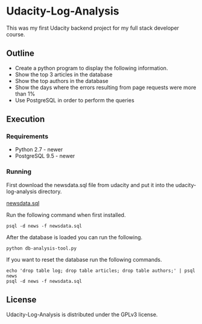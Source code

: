 # Udacity-Log-Analysis
This was my first Udacity backend project for my full stack developer course.
## Outline
 * Create a python program to display the following information.
  * Show the top 3 articles in the database
  * Show the top authors in the database
  * Show the days where the errors resulting from page requests were more than 1%
 * Use PostgreSQL in order to perform the queries
## Execution

### Requirements
* Python 2.7 - newer
* PostgreSQL 9.5 - newer

### Running
First download the newsdata.sql file from udacity and put it into the udacity-log-analysis directory.

[newsdata.sql](https://d17h27t6h515a5.cloudfront.net/topher/2016/August/57b5f748_newsdata/newsdata.zip)

Run the following command when first installed.
~~~
psql -d news -f newsdata.sql
~~~
After the database is loaded you can run the following.
~~~
python db-analysis-tool.py
~~~
If you want to reset the database run the following commands.
~~~
echo 'drop table log; drop table articles; drop table authors;' | psql news
psql -d news -f newsdata.sql
~~~


## License
Udacity-Log-Analysis is distributed under the GPLv3 license.
